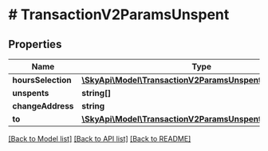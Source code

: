 # # TransactionV2ParamsUnspent

## Properties

Name | Type | Description | Notes
------------ | ------------- | ------------- | -------------
**hoursSelection** | [**\SkyApi\Model\TransactionV2ParamsUnspentHoursSelection**](TransactionV2ParamsUnspentHoursSelection.md) |  | [optional] 
**unspents** | **string[]** |  | [optional] 
**changeAddress** | **string** |  | [optional] 
**to** | [**\SkyApi\Model\TransactionV2ParamsUnspentTo[]**](TransactionV2ParamsUnspentTo.md) |  | [optional] 

[[Back to Model list]](../../README.md#documentation-for-models) [[Back to API list]](../../README.md#documentation-for-api-endpoints) [[Back to README]](../../README.md)


